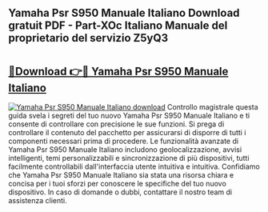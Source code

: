 ## Yamaha Psr S950 Manuale Italiano Download gratuit PDF - Part-XOc Italiano Manuale del proprietario del servizio Z5yQ3

# <h2><a href="http://dfbmlu.blite.top/?on=Yamaha+Psr+S950+Manuale+Italiano">🔗Download 👉🔴 Yamaha Psr S950 Manuale Italiano</a></h2>

[![Yamaha Psr S950 Manuale Italiano download](https://i.imgur.com/lujVjoI.png)](http://dfbmlu.blite.top/?on=Yamaha+Psr+S950+Manuale+Italiano)
Controllo magistrale questa guida svela i segreti del tuo nuovo Yamaha Psr S950 Manuale Italiano e ti consente di controllare con precisione le sue funzioni. Si prega di controllare il contenuto del pacchetto per assicurarsi di disporre di tutti i componenti necessari prima di procedere. Le funzionalità avanzate di Yamaha Psr S950 Manuale Italiano includono geolocalizzazione, avvisi intelligenti, temi personalizzabili e sincronizzazione di più dispositivi, tutti facilmente controllabili dall'interfaccia utente intuitiva e intuitiva. Confidiamo che Yamaha Psr S950 Manuale Italiano sia stata una risorsa chiara e concisa per i tuoi sforzi per conoscere le specifiche del tuo nuovo dispositivo. In caso di domande o dubbi, contattare il nostro team di assistenza clienti.
